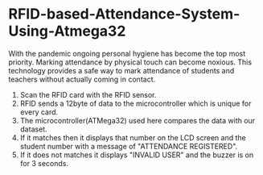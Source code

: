 # RFID-based-Attendance-System-Using-Atmega32
With the pandemic ongoing personal hygiene has become the top most priority. Marking attendance by physical touch can become noxious. This technology provides a safe way to mark attendance of students and teachers without actually coming in contact.
1. Scan the RFID card with the RFID sensor.
2. RFID sends a 12byte of data to the microcontroller which is unique for every card.
3. The microcontroller(ATMega32) used here compares the data with our dataset.
4. If it matches then it displays that number on the LCD screen and the student number with a message of "ATTENDANCE REGISTERED".
5. If it does not matches it displays "INVALID USER" and the buzzer is on for 3 seconds.
